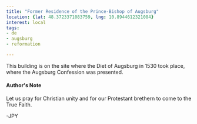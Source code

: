 ```yaml
---
title: "Former Residence of the Prince-Bishop of Augsburg"
location: {lat: 48.3723371083759, lng: 10.8944612321084}
interest: local
tags:
- de
- augsburg
- reformation

---
```



This building is on the site where the Diet of Augsburg in 1530 took place, where the Augsburg Confession was presented.

#### Author's Note

Let us pray for Christian unity and for our Protestant brethern to come to the True Faith.

-JPY




